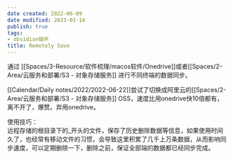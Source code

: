 ```yaml
---
date created: 2022-06-09
date modified: 2023-03-14
publish: true
tags:
- obsidian插件
title: Remotely Save
---
```

通过 [[Spaces/3-Resource/软件梳理/macos软件/Onedrive]]或者[[Spaces/2-Area/云服务和部署/S3 - 对象存储服务]] 进行不同终端的数据同步。

[[Calendar/Daily notes/2022/2022-06-22]]尝试了切换成阿里云的[[Spaces/2-Area/云服务和部署/S3 - 对象存储服务]] OSS，速度比用onedrive快10倍都有，离不开了，爆赞。弃用onedrive。

使用技巧：  
远程存储的根目录下的_开头的文件，保存了历史删除数据等信息，如果使用时间久了，也经常有移动文件的习惯，会导致这里积累了几千上万条数据，从而影响同步速度，可以定期删除一下，删除之前，保证全部端的数据都已经同步完成。
